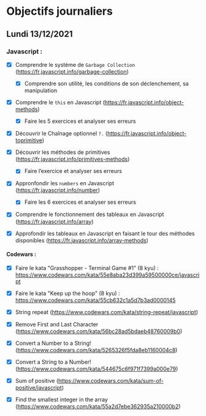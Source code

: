 # Objectifs journaliers

## Lundi 13/12/2021 


### Javascript :

* [x] Comprendre le système de `Garbage Collection` (https://fr.javascript.info/garbage-collection)
  * [x] Comprendre son utilité, les conditions de son déclenchement, sa manipulation
* [x] Comprendre le `this` en Javascript (https://fr.javascript.info/object-methods)
  * [x] Faire les 5 exercices et analyser ses erreurs
* [x] Découvrir le Chaînage optionnel `?.` (https://fr.javascript.info/object-toprimitive)
* [x] Découvrir les méthodes de primitives (https://fr.javascript.info/primitives-methods)
  * [x] Faire l’exercice et analyser ses erreurs
* [x] Appronfondir les `numbers` en Javascript (https://fr.javascript.info/number)
  * [x] Faire les 6 exercices et analyser ses erreurs
* [x] Comprendre le fonctionnement des tableaux en Javascript (https://fr.javascript.info/array)
* [x] Approfondir les tableaux en Javascript en faisant le tour des méthodes disponibles (https://fr.javascript.info/array-methods)




#### Codewars :

* [x] Faire le kata "Grasshopper - Terminal Game #1" (8 kyu) : https://www.codewars.com/kata/55e8aba23d399a59500000ce/javascript
* [x] Faire le kata "Keep up the hoop" (8 kyu) : https://www.codewars.com/kata/55cb632c1a5d7b3ad0000145
* [x] String repeat (https://www.codewars.com/kata/string-repeat/javascript)
* [x] Remove First and Last Character (https://www.codewars.com/kata/56bc28ad5bdaeb48760009b0)
* [x] Convert a Number to a String! (https://www.codewars.com/kata/5265326f5fda8eb1160004c8)
* [x] Convert a String to a Number! (https://www.codewars.com/kata/544675c6f971f7399a000e79)
* [x] Sum of positive (https://www.codewars.com/kata/sum-of-positive/javascript)
* [x] Find the smallest integer in the array (https://www.codewars.com/kata/55a2d7ebe362935a210000b2)



